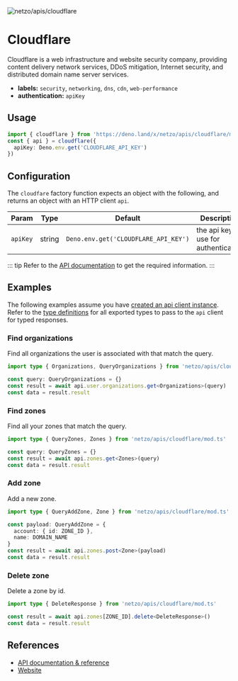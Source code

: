 <img src="https://raw.githubusercontent.com/netzo/netzo/main/assets/apis/cloudflare.svg" alt="netzo/apis/cloudflare" class="mb-5 w-75px">

# Cloudflare

Cloudflare is a web infrastructure and website security company, providing content delivery network services, DDoS mitigation, Internet security, and distributed domain name server services.

- **labels:** `security`, `networking`, `dns`, `cdn`, `web-performance`
- **authentication:** `apiKey`

## Usage

```ts
import { cloudflare } from 'https://deno.land/x/netzo/apis/cloudflare/mod.ts'
const { api } = cloudflare({
  apiKey: Deno.env.get('CLOUDFLARE_API_KEY')
})
```

## Configuration

The `cloudfare` factory function expects an object with the following, and returns an object with an HTTP client `api`.

| Param    | Type   | Default                              | Description                           |
|----------|--------|--------------------------------------|---------------------------------------|
| `apiKey` | string | `Deno.env.get('CLOUDFLARE_API_KEY')` | the api key to use for authentication |


::: tip Refer to the [API documentation](https://developers.cloudflare.com/api) to get the required information.
:::

## Examples

The following examples assume you have [created an api client instance](#usage). Refer to the [type definitions](https://deno.land/x/netzo/apis/cloudfare/types.ts) for all exported types to pass to the `api` client for typed responses.


### Find organizations

Find all organizations the user is associated with that match the query.

```ts
import type { Organizations, QueryOrganizations } from 'netzo/apis/cloudflare/mod.ts'

const query: QueryOrganizations = {}
const result = await api.user.organizations.get<Organizations>(query)
const data = result.result
```

### Find zones

Find all your zones that match the query.

```ts
import type { QueryZones, Zones } from 'netzo/apis/cloudflare/mod.ts'

const query: QueryZones = {}
const result = await api.zones.get<Zones>(query)
const data = result.result
```

### Add zone

Add a new zone.

```ts
import type { QueryAddZone, Zone } from 'netzo/apis/cloudflare/mod.ts'

const payload: QueryAddZone = {
  account: { id: ZONE_ID },
  name: DOMAIN_NAME
}
const result = await api.zones.post<Zone>(payload)
const data = result.result
```

### Delete zone

Delete a zone by id.

```ts
import type { DeleteResponse } from 'netzo/apis/cloudflare/mod.ts'

const result = await api.zones[ZONE_ID].delete<DeleteResponse>()
const data = result.result
```

## References

- [API documentation & reference](https://developers.cloudflare.com/api)
- [Website](https://www.cloudflare.com/)

